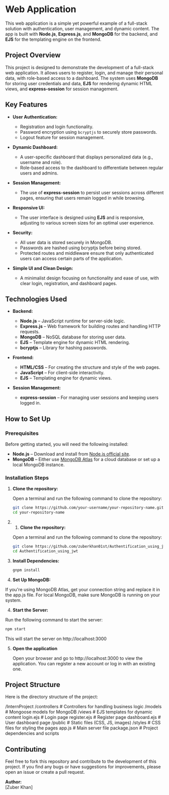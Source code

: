 # **Web Application**

This web application is a simple yet powerful example of a full-stack solution with authentication, user management, and dynamic content. The app is built with **Node.js**, **Express.js**, and **MongoDB** for the backend, and **EJS** for the templating engine on the frontend.

## **Project Overview**

This project is designed to demonstrate the development of a full-stack web application. It allows users to register, login, and manage their personal data, with role-based access to a dashboard. The system uses **MongoDB** for storing user credentials and data, **EJS** for rendering dynamic HTML views, and **express-session** for session management.

## **Key Features**

- **User Authentication:**
  - Registration and login functionality.
  - Password encryption using `bcryptjs` to securely store passwords.
  - Logout feature for session management.

- **Dynamic Dashboard:**
  - A user-specific dashboard that displays personalized data (e.g., username and role).
  - Role-based access to the dashboard to differentiate between regular users and admins.

- **Session Management:**
  - The use of **express-session** to persist user sessions across different pages, ensuring that users remain logged in while browsing.

- **Responsive UI:**
  - The user interface is designed using **EJS** and is responsive, adjusting to various screen sizes for an optimal user experience.

- **Security:**
  - All user data is stored securely in MongoDB.
  - Passwords are hashed using bcryptjs before being stored.
  - Protected routes and middleware ensure that only authenticated users can access certain parts of the application.

- **Simple UI and Clean Design:**
  - A minimalist design focusing on functionality and ease of use, with clear login, registration, and dashboard pages.

## **Technologies Used**

- **Backend:**
  - **Node.js** – JavaScript runtime for server-side logic.
  - **Express.js** – Web framework for building routes and handling HTTP requests.
  - **MongoDB** – NoSQL database for storing user data.
  - **EJS** – Template engine for dynamic HTML rendering.
  - **bcryptjs** – Library for hashing passwords.

- **Frontend:**
  - **HTML/CSS** – For creating the structure and style of the web pages.
  - **JavaScript** – For client-side interactivity.
  - **EJS** – Templating engine for dynamic views.

- **Session Management:**
  - **express-session** – For managing user sessions and keeping users logged in.

## **How to Set Up**

### Prerequisites

Before getting started, you will need the following installed:

- **Node.js** – Download and install from [Node.js official site](https://nodejs.org/).
- **MongoDB** – Either use [MongoDB Atlas](https://www.mongodb.com/cloud/atlas) for a cloud database or set up a local MongoDB instance.

### Installation Steps

1. **Clone the repository:**

   Open a terminal and run the following command to clone the repository:

   ```bash
   git clone https://github.com/your-username/your-repository-name.git
   cd your-repository-name
    ```

2. 1. **Clone the repository:**

   Open a terminal and run the following command to clone the repository:

   ```bash
   git clone https://github.com/zuberkhan01st/Authentification_using_jwt.git
   cd Authentification_using_jwt
    ```
2. **Install Dependencies:**

   
   ```bash
   gnpm install
    ```

3. **Set Up MongoDB:**


If you're using MongoDB Atlas, get your connection string and replace it in the app.js file. For local MongoDB, make sure MongoDB is running on your system.




4. **Start the Server:**

Run the following command to start the server:
   ```bash
   npm start
   ```
This will start the server on http://localhost:3000

5. **Open the application**

   Open your browser and go to http://localhost:3000 to view the application. You can register a new account or log in with an existing one.

## **Project Structure**
Here is the directory structure of the project:

/InternProject
  /controllers       # Controllers for handling business logic
  /models            # Mongoose models for MongoDB
  /views             # EJS templates for dynamic content
    login.ejs        # Login page
    register.ejs     # Register page
    dashboard.ejs    # User dashboard page
  /public            # Static files (CSS, JS, images)
    /styles          # CSS files for styling the pages
  app.js             # Main server file
  package.json       # Project dependencies and scripts

## **Contributing**
Feel free to fork this repository and contribute to the development of this project. If you find any bugs or have suggestions for improvements, please open an issue or create a pull request.

**Author:**  
[Zuber Khan]  
